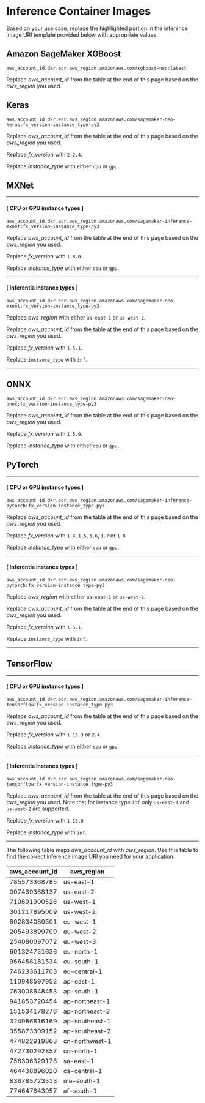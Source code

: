# Inference Container Images<a name="neo-deployment-hosting-services-container-images"></a>

Based on your use case, replace the highlighted portion in the inference image URI template provided below with appropriate values\. 

## Amazon SageMaker XGBoost<a name="inference-container-collapse-xgboost"></a>

```
aws_account_id.dkr.ecr.aws_region.amazonaws.com/xgboost-neo:latest
```

Replace *aws\_account\_id* from the table at the end of this page based on the *aws\_region* you used\.

## Keras<a name="inference-container-collapse-keras"></a>

```
aws_account_id.dkr.ecr.aws_region.amazonaws.com/sagemaker-neo-keras:fx_version-instance_type-py3
```

Replace *aws\_account\_id* from the table at the end of this page based on the *aws\_region* you used\.

Replace *fx\_version* with `2.2.4`\.

Replace *instance\_type* with either `cpu` or `gpu`\.

## MXNet<a name="inference-container-collapse-mxnet"></a>

------
#### [ CPU or GPU instance types ]

```
aws_account_id.dkr.ecr.aws_region.amazonaws.com/sagemaker-inference-mxnet:fx_version-instance_type-py3
```

Replace *aws\_account\_id* from the table at the end of this page based on the *aws\_region* you used\. 

Replace *fx\_version* with `1.8.0`\. 

Replace *instance\_type* with either `cpu` or `gpu`\. 

------
#### [ Inferentia instance types ]

```
aws_account_id.dkr.ecr.aws_region.amazonaws.com/sagemaker-neo-mxnet:fx_version-instance_type-py3
```

Replace *aws\_region* with either `us-east-1` or `us-west-2`\. 

Replace *aws\_account\_id* from the table at the end of this page based on the *aws\_region* you used\. 

Replace *fx\_version* with `1.5.1`\. 

Replace *`instance_type`* with `inf`\.

------

## ONNX<a name="inference-container-collapse-keras"></a>

```
aws_account_id.dkr.ecr.aws_region.amazonaws.com/sagemaker-neo-onnx:fx_version-instance_type-py3
```

Replace *aws\_account\_id* from the table at the end of this page based on the *aws\_region* you used\.

Replace *fx\_version* with `1.5.0`\.

Replace *instance\_type* with either `cpu` or `gpu`\.

## PyTorch<a name="inference-container-collapse-pytorch"></a>

------
#### [ CPU or GPU instance types ]

```
aws_account_id.dkr.ecr.aws_region.amazonaws.com/sagemaker-inference-pytorch:fx_version-instance_type-py3
```

Replace *aws\_account\_id* from the table at the end of this page based on the *aws\_region* you used\. 

Replace *fx\_version* with `1.4`, `1.5`, `1.6`, `1.7` or `1.8`\.

Replace *instance\_type* with either `cpu` or `gpu`\. 

------
#### [ Inferentia instance types ]

```
aws_account_id.dkr.ecr.aws_region.amazonaws.com/sagemaker-neo-pytorch:fx_version-instance_type-py3
```

Replace *aws\_region* with either `us-east-1` or `us-west-2`\. 

Replace *aws\_account\_id* from the table at the end of this page based on the *aws\_region* you used\. 

Replace *fx\_version* with `1.5.1`\. 

Replace *`instance_type`* with `inf`\.

------

## TensorFlow<a name="inference-container-collapse-tf"></a>

------
#### [ CPU or GPU instance types ]

```
aws_account_id.dkr.ecr.aws_region.amazonaws.com/sagemaker-inference-tensorflow:fx_version-instance_type-py3
```

Replace *aws\_account\_id* from the table at the end of this page based on the *aws\_region* you used\. 

Replace *fx\_version* with `1.15.3` or `2.4`\. 

Replace *instance\_type* with either `cpu` or `gpu`\. 

------
#### [ Inferentia instance types ]

```
aws_account_id.dkr.ecr.aws_region.amazonaws.com/sagemaker-neo-tensorflow:fx_version-instance_type-py3
```

Replace *aws\_account\_id* from the table at the end of this page based on the *aws\_region* you used\. Note that for instance type `inf` only `us-east-1` and `us-west-2` are supported\.

Replace *fx\_version* with `1.15.0`

Replace *instance\_type* with `inf`\.

------

The following table maps *aws\_account\_id* with *aws\_region*\. Use this table to find the correct inference image URI you need for your application\. 


| aws\_account\_id | aws\_region | 
| --- | --- | 
| 785573368785 | us\-east\-1 | 
| 007439368137 | us\-east\-2 | 
| 710691900526 | us\-west\-1 | 
| 301217895009 | us\-west\-2 | 
| 802834080501 | eu\-west\-1 | 
| 205493899709 | eu\-west\-2 | 
| 254080097072 | eu\-west\-3 | 
| 601324751636 | eu\-north\-1 | 
| 966458181534 | eu\-south\-1 | 
| 746233611703 | eu\-central\-1 | 
| 110948597952 | ap\-east\-1 | 
| 763008648453 | ap\-south\-1 | 
| 941853720454 | ap\-northeast\-1 | 
| 151534178276 | ap\-northeast\-2 | 
| 324986816169 | ap\-southeast\-1 | 
| 355873309152 | ap\-southeast\-2 | 
| 474822919863 | cn\-northwest\-1 | 
| 472730292857 | cn\-north\-1 | 
| 756306329178 | sa\-east\-1 | 
| 464438896020 | ca\-central\-1 | 
| 836785723513 | me\-south\-1 | 
| 774647643957 | af\-south\-1 | 